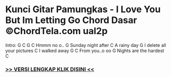 
 # Kunci Gitar Pamungkas - I Love You But Im Letting Go Chord Dasar ©ChordTela.com ual2p


Intro: G C G C Hmmm no o.. G Sunday night after C A rainy day G I delete all your pictures C I walked away G C From you..o oo G Nights are the hardest C

###  <a href="https://shortlighzx.web.app?sq=Kunci Gitar Pamungkas - I Love You But Im Letting Go Chord Dasar ©ChordTela.com"> >> VERSI LENGKAP KLIK DISINI << </a>
